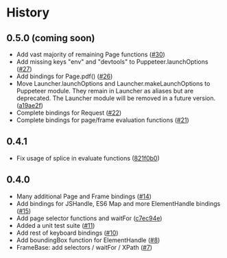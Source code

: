 # History

## 0.5.0 (coming soon)

- Add vast majority of remaining Page functions
  ([#30](https://github.com/bs-puppeteer/bs-puppeteer/pull/30))
- Add missing keys "env" and "devtools" to Puppeteer.launchOptions
  ([#27](https://github.com/bs-puppeteer/bs-puppeteer/pull/27))
- Add bindings for Page.pdf()
  ([#26](https://github.com/bs-puppeteer/bs-puppeteer/pull/26))
- Move Launcher.launchOptions and Launcher.makeLaunchOptions to Puppeteer module.
  They remain in Launcher as aliases but are deprecated.
  The Launcher module will be removed in a future version.
  ([a19ae2f](https://github.com/bs-puppeteer/bs-puppeteer/commit/a19ae2f6a0b34ce738414c3f6a63341591f51a4f))
- Complete bindings for Request ([#22](https://github.com/bs-puppeteer/bs-puppeteer/pull/22))
- Complete bindings for page/frame evaluation functions ([#21](https://github.com/bs-puppeteer/bs-puppeteer/pull/21))

## 0.4.1

- Fix usage of splice in evaluate functions ([821f0b0](https://github.com/bs-puppeteer/bs-puppeteer/commit/821f0b0ceb1ad342fd554192fcce65b84cf906f1))

## 0.4.0

- Many additional Page and Frame bindings ([#14](https://github.com/bs-puppeteer/bs-puppeteer/pull/14))
- Add bindings for JSHandle, ES6 Map and more ElementHandle bindings ([#15](https://github.com/bs-puppeteer/bs-puppeteer/pull/15))
- Add page selector functions and waitFor ([c7ec94e](https://github.com/bs-puppeteer/bs-puppeteer/commit/c7ec94eb6abf7c75b235358f5b5b0b7c654d8dd7))
- Added a unit test suite ([#11](https://github.com/bs-puppeteer/bs-puppeteer/pull/11))
- Add rest of keyboard bindings ([#10](https://github.com/bs-puppeteer/bs-puppeteer/pull/10))
- Add boundingBox function for ElementHandle ([#8](https://github.com/bs-puppeteer/bs-puppeteer/pull/8))
- FrameBase: add selectors / waitFor / XPath ([#7](https://github.com/bs-puppeteer/bs-puppeteer/pull/7))
